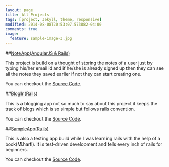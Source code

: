 ```yaml
---
layout: page
title: All Projects
tags: [project, Jekyll, theme, responsive]
modified: 2014-08-08T20:53:07.573882-04:00
comments: true
image:
  feature: sample-image-3.jpg
---
```


##[NoteApp(AngularJS & Rails)](http://notesadda.herokuapp.com)

This project is build on a thought of storing the notes of a user just by typing his/her email id and if he/she is already signed up then they can see all the notes they saved earlier if not they can start creating one.

You can checkout the [Source Code](https://github.com/nitanshu/NoteApp).

##[BlogIn(Rails)](http://blogin.herokuapp.com)

This is a blogging app not so much to say about this project it keeps the track of blogs which is so simple but follows rails convention.

You can checkout the [Source Code](https://github.com/nitanshu/first_project).

##[SampleApp(Rails)](http://tweetin.herokuapp.com/)

This is also a testing app build while I was learning rails with the help of a book(M.hartl). It is test-driven development and tells every inch of rails for beginners.

You can checkout the [Source Code](https://github.com/nitanshu/sample_app).

